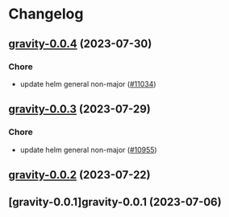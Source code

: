# Changelog



## [gravity-0.0.4](https://github.com/truecharts/charts/compare/gravity-0.0.3...gravity-0.0.4) (2023-07-30)

### Chore

- update helm general non-major ([#11034](https://github.com/truecharts/charts/issues/11034))
  
  


## [gravity-0.0.3](https://github.com/truecharts/charts/compare/gravity-0.0.2...gravity-0.0.3) (2023-07-29)

### Chore

- update helm general non-major ([#10955](https://github.com/truecharts/charts/issues/10955))
  
  


## [gravity-0.0.2](https://github.com/truecharts/charts/compare/gravity-0.0.1...gravity-0.0.2) (2023-07-22)




## [gravity-0.0.1]gravity-0.0.1 (2023-07-06)

